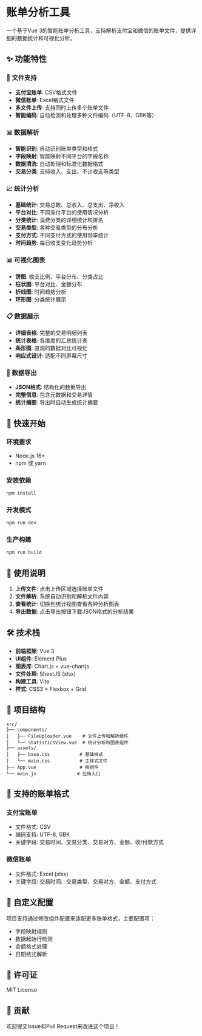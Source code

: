 # 账单分析工具

一个基于Vue 3的智能账单分析工具，支持解析支付宝和微信的账单文件，提供详细的数据统计和可视化分析。

## ✨ 功能特性

### 📁 文件支持
- **支付宝账单**: CSV格式文件
- **微信账单**: Excel格式文件
- **多文件上传**: 支持同时上传多个账单文件
- **智能编码**: 自动检测和处理多种文件编码（UTF-8、GBK等）

### 📊 数据解析
- **智能识别**: 自动识别账单类型和格式
- **字段映射**: 智能映射不同平台的字段名称
- **数据清洗**: 自动处理和标准化数据格式
- **交易分类**: 支持收入、支出、不计收支等类型

### 📈 统计分析
- **基础统计**: 交易总数、总收入、总支出、净收入
- **平台对比**: 不同支付平台的使用情况分析
- **分类统计**: 消费分类的详细统计和排名
- **交易类型**: 各种交易类型的分布分析
- **支付方式**: 不同支付方式的使用频率统计
- **时间趋势**: 每日收支变化趋势分析

### 📊 可视化图表
- **饼图**: 收支比例、平台分布、分类占比
- **柱状图**: 平台对比、金额分布
- **折线图**: 时间趋势分析
- **环形图**: 分类统计展示

### 📋 数据展示
- **详细表格**: 完整的交易明细列表
- **统计表格**: 各维度的汇总统计表
- **条形图**: 直观的数据对比可视化
- **响应式设计**: 适配不同屏幕尺寸

### 💾 数据导出
- **JSON格式**: 结构化的数据导出
- **完整信息**: 包含元数据和交易详情
- **统计摘要**: 导出时自动生成统计摘要

## 🚀 快速开始

### 环境要求
- Node.js 16+
- npm 或 yarn

### 安装依赖
```bash
npm install
```

### 开发模式
```bash
npm run dev
```

### 生产构建
```bash
npm run build
```

## 📝 使用说明

1. **上传文件**: 点击上传区域选择账单文件
2. **文件解析**: 系统自动识别和解析文件内容
3. **查看统计**: 切换到统计视图查看各种分析图表
4. **导出数据**: 点击导出按钮下载JSON格式的分析结果

## 🛠️ 技术栈

- **前端框架**: Vue 3
- **UI组件**: Element Plus
- **图表库**: Chart.js + vue-chartjs
- **文件处理**: SheetJS (xlsx)
- **构建工具**: Vite
- **样式**: CSS3 + Flexbox + Grid

## 📂 项目结构

```
src/
├── components/
│   ├── FileUploader.vue    # 文件上传和解析组件
│   └── StatisticsView.vue  # 统计分析和图表组件
├── assets/
│   ├── base.css           # 基础样式
│   └── main.css           # 主样式文件
├── App.vue                # 根组件
└── main.js               # 应用入口
```

## 🎯 支持的账单格式

### 支付宝账单
- 文件格式: CSV
- 编码支持: UTF-8, GBK
- 关键字段: 交易时间、交易分类、交易对方、金额、收/付款方式

### 微信账单
- 文件格式: Excel (xlsx)
- 关键字段: 交易时间、交易类型、交易对方、金额、支付方式

## 🔧 自定义配置

项目支持通过修改组件配置来适配更多账单格式，主要配置项：
- 字段映射规则
- 数据起始行检测
- 金额格式处理
- 日期格式解析

## 📄 许可证

MIT License

## 🤝 贡献

欢迎提交Issue和Pull Request来改进这个项目！